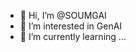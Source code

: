 - 👋 Hi, I’m @SOUMGAI
- 👀 I’m interested in GenAI
- 🌱 I’m currently learning ...


<!---
SOUMGAI/SOUMGAI is a ✨ special ✨ repository because its `README.md` (this file) appears on your GitHub profile.
You can click the Preview link to take a look at your changes.
--->
